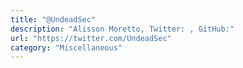```yaml
---
title: "@UndeadSec"
description: "Alisson Moretto, Twitter: , GitHub:"
url: "https://twitter.com/UndeadSec"
category: "Miscellaneous"
---
```

